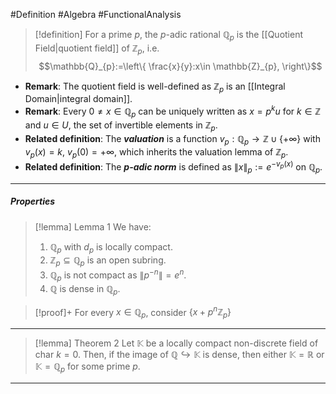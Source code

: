 #Definition #Algebra #FunctionalAnalysis 
> [!definition]
> For a prime $p$, the $p$-adic rational $\mathbb{Q}_{p}$ is the [[Quotient Field|quotient field]] of $\mathbb{Z}_{p}$, i.e. $$\mathbb{Q}_{p}:=\left\{  \frac{x}{y}:x\in \mathbb{Z}_{p},  \right\}$$
- **Remark**: The quotient field is well-defined as $\mathbb{Z}_{p}$ is an [[Integral Domain|integral domain]].
- **Remark**: Every $0\neq x\in \mathbb{Q}_{p}$ can be uniquely written as $x=p^ku$ for $k\in \mathbb{Z}$ and $u\in U$, the set of invertible elements in $\mathbb{Z}_{p}$. 
- **Related definition**: The ***valuation*** is a function $v_{p}:\mathbb{Q}_{p}\to \mathbb{Z}\cup \{ +\infty \}$ with $v_{p}(x)=k$, $v_{p}(0)=+\infty$, which inherits the valuation lemma of $\mathbb{Z}_{p}$.
- **Related definition**: The ***$p$-adic norm*** is defined as  $\|x\|_{p}:=e^{-v_{p}(x)}$ on $\mathbb{Q}_{p}$.
---
##### Properties
> [!lemma] Lemma 1
> We have:
> 1. $\mathbb{Q}_{p}$ with $d_{p}$ is locally compact.
> 2. $\mathbb{Z}_{p}\subseteq \mathbb{Q}_{p}$ is an open subring.
> 3. $\mathbb{Q}_{p}$ is not compact as $\|p^{-n}\|=e^n$.
> 4. $\mathbb{Q}$ is dense in $\mathbb{Q}_{p}$.

> [!proof]+
> For every $x\in \mathbb{Q}_{p}$, consider $\{ x+p^n\mathbb{Z}_{p} \}$ 
---
> [!lemma] Theorem 2
> Let $\mathbb{K}$ be a locally compact non-discrete field of $\text{char }k=0$. Then, if the image of $\mathbb{Q}\hookrightarrow \mathbb{K}$ is dense, then either $\mathbb{K}=\mathbb{R}$ or $\mathbb{K}=\mathbb{Q}_{p}$ for some prime $p$.
---
